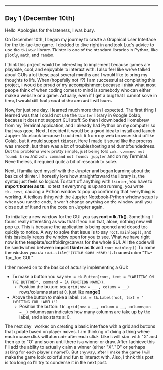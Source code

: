 
---
Day 1 (December 10th) 
---
Hello! Apologies for the lateness, I was busy.

  On December 10th, I began my journey to create a Graphical User Interface for the tic-tac-toe game. I decided to dive right in and took Lux's advice to use the `tkinter` library. Tkinter is one of the standard libraries in Python, like `plotly`, `math`, and `random`.

  I think this project would be interesting to implement because games are playable, cool, and enjoyable to interact with. I also feel like we've talked about GUIs a lot these past several months and I would like to bring my thoughts to life. When (hopefully not if?) I am successful at completing this project, I would be proud of my accomplishment because I think what most people think of when coding comes to mind is somebody who can either make a website or a game. Actually, even if I get a bug that I cannot solve in time, I would still feel proud of the amount I will learn. 
  
  Now, for just one day, I learned much more than I expected. The first thing I learned was that I could not use the `tkinter` library in Google Colab, because it does not support GUI stuff. So then I downloaded Homebrew from my Terminal application, and I already had Python on my computer so that was good. Next, I decided it would be a good idea to install and launch Jupyter Notebook because I could edit it from my web browser kind of like Colab, but it would support `tkinter`. Here I made it sound like the process was smooth, but there was a lot of troubleshooting and dumbfoundedness. But the problems were pretty simple, just being told `zsh: command not found: brew` and `zsh: command not found: jupyter` and on my Terminal. Nevertheless, it required quite a bit of research to solve.   
  
  Next, I familiarized myself with the Juypter and began learning about the basics of tkinter. I honestly love how straightforward the library is, the syntax just feels so logical. To start off anything with `tkinter`, you have to **import tkinter as tk**. To test if everything is up and running, you write `tk._test`, causing a Python window to pop up confirming that everything is working. A tedious thing with the Jupyter Notebook-Python window setup is when you run the code, it won't change anything on the window until you close out of it and run the code on Juypter again.  
  
  To initialize a new window for the GUI, you say **root = tk.Tk()**. Something I found really interesting as was that if you run that, alone, nothing new will pop up. This is because the application is being opened and closed too quickly to notice. A way to solve that issue is to say `root.mainloop()`, and this basically keeps the window open for you to see. What we have right now is the template/scaffolding/canvas for the whole GUI. All the code will be sandwiched between **import tkinter as tk** and `root.mainloop()` To name the window you do `root.title("(TITLE GOES HERE)")`. I named mine "Tic-Tac_Toe GUI."
  
  I then moved on to the basics of actually implementing a GUI: 
  - To make a button you say `btn = tk.Button(root, text = "(WRITING ON THE BUTTON)", command = (A FUNCTION NAME))`.
      - Position the button: `btn.grid(row = __ , column = __)` rows/columns start at 0, just like **range()**
  - Above the button to make a label: `lbl = tk.Label(root, text = "(WRITING FOR LABEL)")`
      - Position the button: `lbl.grid(row = __, column = __, columnspan =__)` columnspan indicates how many columns are take up         by the label, and also starts at 0.  

The next day I worked on creating a basic interface with a grid and buttons that update based on player moves. I am thinking of doing a thing where each mouse click will alternate after each click. Like it will start with "X" and then go to "O" and so on until there is a winner or draw. After I achieve this I'll add the ability to actually claim a winner (either "X"/"O" or perhaps asking for each player's name?). But anyway, after I make the game I will make the game look colorful and fun to interact with. Also, I think this post is too long so I'll try to condense it in the next post. 
